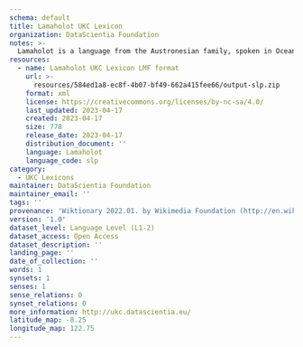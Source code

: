```yaml
---
schema: default
title: Lamaholot UKC Lexicon
organization: DataScientia Foundation
notes: >-
  Lamaholot is a language from the Austronesian family, spoken in Oceania. The UKC Lexicon of Lamaholot is represented as a lexico-semantic network. It consists of words, word senses, synsets, as well as sense-level and synset-level relationships.
resources:
  - name: Lamaholot UKC Lexicon LMF format
    url: >-
      resources/584ed1a8-ec8f-4b07-bf49-662a415fee66/output-slp.zip
    format: xml
    license: https://creativecommons.org/licenses/by-nc-sa/4.0/
    last_updated: 2023-04-17
    created: 2023-04-17
    size: 778
    release_date: 2023-04-17
    distribution_document: ''
    language: Lamaholot
    language_code: slp
category:
  - UKC Lexicons
maintainer: DataScientia Foundation
maintainer_email: ''
tags: ''
provenance: 'Wiktionary 2022.01. by Wikimedia Foundation (http://en.wiktionary.org); Princeton WordNet 2.1 by Princeton University (https://wordnet.princeton.edu)'
version: '1.0'
dataset_level: Language Level (L1-2)
dataset_access: Open Access
dataset_description: ''
landing_page: ''
date_of_collection: ''
words: 1
synsets: 1
senses: 1
sense_relations: 0
synset_relations: 0
more_information: http://ukc.datascientia.eu/
latitude_map: -8.25
longitude_map: 122.75
---
```

